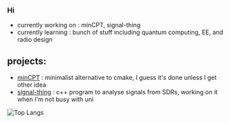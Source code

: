 ### Hi

- currently working on : minCPT, signal-thing
- currently learning : bunch of stuff including quantum computing, EE, and radio design

## projects:
- [minCPT](https://github.com/yasserhcn/MinCPT) : minimalist alternative to cmake, I guess it's done unless I get other idea
- [signal-thing](https://github.com/yasserhcn/sig-analysis) : c++ program to analyse signals from SDRs, working on it when I'm not busy with uni

![Top Langs](https://github-readme-stats.vercel.app/api/top-langs/?username=yasserhcn&layout=compact)

<!--
**yasserhcn/yasserhcn** is a ✨ _special_ ✨ repository because its `README.md` (this file) appears on your GitHub profile.

Here are some ideas to get you started:

- 🔭 I’m currently working on ...
- 🌱 I’m currently learning ...
- 👯 I’m looking to collaborate on ...
- 🤔 I’m looking for help with ...
- 💬 Ask me about ...
- 📫 How to reach me: ...
- 😄 Pronouns: ...
- ⚡ Fun fact: ...
-->

